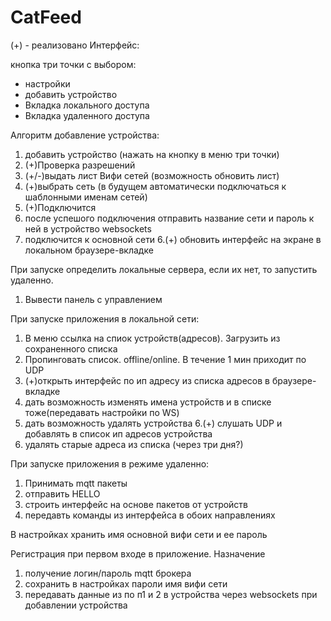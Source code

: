 # CatFeed
(+) - реализовано
Интерфейс:

кнопка три точки с выбором:
- настройки
- добавить устройство
- Вкладка локального доступа
- Вкладка удаленного доступа

Алгоритм добавление устройства:
1. добавить устройство (нажать на кнопку в меню три точки)
2. (+)Проверка разрешений
3. (+/-)выдать лист Вифи сетей (возможность обновить лист)
4. (+)выбрать сеть (в будущем автоматически подключаться к шаблонными именам сетей)
5. (+)Подключится
6. после успешого подключения отправить название сети и пароль к ней в устройство websockets
7. подключится к основной сети
6.(+) обновить интерфейс на экране в локальном браузере-вкладке

При запуске определить локальные сервера, если их нет, то запустить удаленно.
1. Вывести панель с управлением

При запуске приложения в локальной сети:
1. В меню ссылка на спиок устройств(адресов). Загрузить из сохраненного списка 
2. Пропинговать список. offline/online. В течение 1 мин приходит по UDP 
3. (+)открыть интерфейс по ип адресу из списка адресов в браузере-вкладке
4. дать возможность изменять имена устройств и в списке тоже(передавать настройки по WS)
5. дать возможность удалять устройства
6.(+) слушать UDP и добавлять в список ип адресов устройства  
7. удалять старые адреса из списка (через три дня?)


При запуске приложения в режиме удаленно:
1. Принимать mqtt пакеты
2. отправить HELLO
3. строить интерфейс на основе пакетов от устройств
4. передавть команды из интерфейса в обоих направлениях

В настройках хранить имя основной вифи сети и ее пароль

Регистрация при первом входе в приложение. Назначение
1. получение логин/пароль mqtt брокера
2. сохранить в настройках пароли имя вифи сети
3. передавать данные из по п1 и 2 в устройства через websockets при добавлении устройства